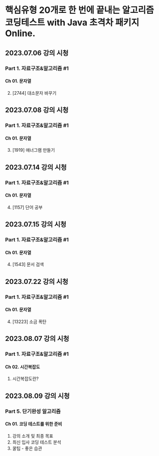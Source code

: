 # 핵심유형 20개로 한 번에 끝내는 알고리즘 코딩테스트 with Java 초격차 패키지 Online.

## 2023.07.06 강의 시청

### Part 1. 자료구조&알고리즘 #1

#### Ch 01. 문자열

2. [2744] 대소문자 바꾸기

## 2023.07.08 강의 시청

### Part 1. 자료구조&알고리즘 #1

#### Ch 01. 문자열

3. [1919] 애너그램 만들기

## 2023.07.14 강의 시청

### Part 1. 자료구조&알고리즘 #1

#### Ch 01. 문자열

4. [1157] 단어 공부

## 2023.07.15 강의 시청

### Part 1. 자료구조&알고리즘 #1

#### Ch 01. 문자열

4. [1543] 문서 검색

## 2023.07.22 강의 시청

### Part 1. 자료구조&알고리즘 #1

#### Ch 01. 문자열

4. [13223] 소금 폭탄

## 2023.08.07 강의 시청

### Part 1. 자료구조&알고리즘 #1

#### Ch 02. 시간복잡도

1. 시간복잡도란?

## 2023.08.09 강의 시청

### Part 5. 단기완성 알고리즘

#### Ch 01. 코딩 테스트를 위한 준비

1. 강의 소개 및 최종 목표
2. 최신 입사 코딩 테스트 분석
3. 꿀팁 - 좋은 습관
